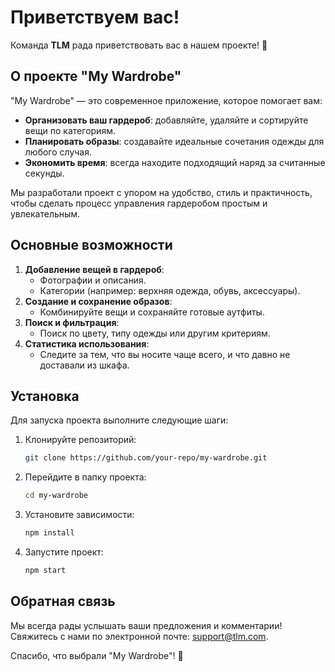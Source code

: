 # Приветствуем вас!

Команда **TLM** рада приветствовать вас в нашем проекте! 🎉

## О проекте "My Wardrobe"

"My Wardrobe" — это современное приложение, которое помогает вам:

- **Организовать ваш гардероб**: добавляйте, удаляйте и сортируйте вещи по категориям.
- **Планировать образы**: создавайте идеальные сочетания одежды для любого случая.
- **Экономить время**: всегда находите подходящий наряд за считанные секунды.

Мы разработали проект с упором на удобство, стиль и практичность, чтобы сделать процесс управления гардеробом простым и увлекательным.

## Основные возможности

1. **Добавление вещей в гардероб**:
    - Фотографии и описания.
    - Категории (например: верхняя одежда, обувь, аксессуары).
2. **Создание и сохранение образов**:
    - Комбинируйте вещи и сохраняйте готовые аутфиты.
3. **Поиск и фильтрация**:
    - Поиск по цвету, типу одежды или другим критериям.
4. **Статистика использования**:
    - Следите за тем, что вы носите чаще всего, и что давно не доставали из шкафа.

## Установка

Для запуска проекта выполните следующие шаги:

1. Клонируйте репозиторий:

   ```bash
   git clone https://github.com/your-repo/my-wardrobe.git
   ```

2. Перейдите в папку проекта:

   ```bash
   cd my-wardrobe
   ```

3. Установите зависимости:

   ```bash
   npm install
   ```

4. Запустите проект:

   ```bash
   npm start
   ```

## Обратная связь

Мы всегда рады услышать ваши предложения и комментарии! Свяжитесь с нами по электронной почте: support@tlm.com.

Спасибо, что выбрали "My Wardrobe"! 🌟
